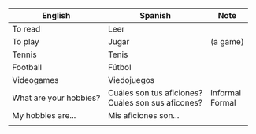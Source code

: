 
| English | Spanish | Note |
| ---- | ---- | ---- |
| To read | Leer |  |
| To play | Jugar | (a game) |
| Tennis | Tenis |  |
| Football | Fútbol |  |
| Videogames | Viedojuegos |  |
| What are your hobbies? | Cuáles son tus aficiones?<br>Cuáles son sus aficones? | Informal<br>Formal |
| My hobbies are... | Mis aficiones son... |  |
|  |  |  |